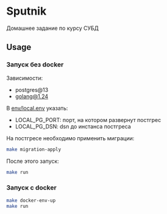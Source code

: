 # Sputnik

Домашнее задание по курсу СУБД

## Usage
### Запуск без docker
Зависимости:
- postgres@13
- golang@1.24

В [env/local.env](env/local.env) указать:
- LOCAL_PG_PORT: порт, на котором развернут постгрес
- LOCAL_PG_DSN: dsn до инстанса постгреса

На постгресе необходимо применить миграции:
```sh
make migration-apply
```

После этого запуск:
```sh
make run
```

### Запуск с docker
```sh
make docker-env-up
make run
```
